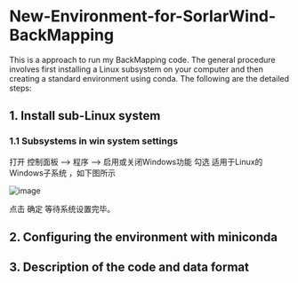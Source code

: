 # New-Environment-for-SorlarWind-BackMapping
This is a approach to run my BackMapping code. The general procedure involves first installing a Linux subsystem on your computer and then creating a standard environment using conda. The following are the detailed steps:

## 1. Install sub-Linux system
### 1.1 Subsystems in win system settings
打开 控制面板 --> 程序 --> 启用或关闭Windows功能 勾选 适用于Linux的Windows子系统 ，如下图所示

![image](https://github.com/user-attachments/assets/49b7feb4-13e9-4784-8afa-c0f8e17e47e6)

点击 确定 等待系统设置完毕。


## 2. Configuring the environment with miniconda

## 3. Description of the code and data format
